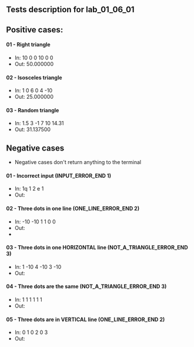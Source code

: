 ## Tests description for lab_01_06_01

## Positive cases:

#### 01 - Right triangle
- In: 10 0 0 10 0 0
- Out: 50.000000

#### 02 - Isosceles triangle
- In: 1 0 6 0 4 -10
- Out: 25.000000

#### 03 - Random triangle
- In: 1.5 3 -1 7 10 14.31
- Out: 31.137500

## Negative cases
* Negative cases don't return anything to the terminal

#### 01 - Incorrect input (INPUT_ERROR_END 1)
- In: 1q 1 2 e 1
- Out: 

#### 02 - Three dots in one line (ONE_LINE_ERROR_END 2)
- In: -10 -10 1 1 0 0
- Out: 
- 
#### 03 - Three dots in one HORIZONTAL line (NOT_A_TRIANGLE_ERROR_END 3)
- In: 1 -10 4 -10 3 -10
- Out: 
#### 04 - Three dots are the same (NOT_A_TRIANGLE_ERROR_END 3)
- In: 1 1 1 1 1 1
- Out: 
#### 05 - Three dots are in VERTICAL line (ONE_LINE_ERROR_END 2)
- In: 0 1 0 2 0 3
- Out: 










